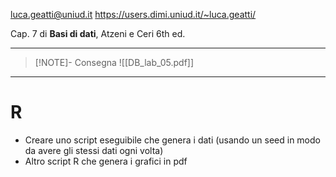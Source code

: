 luca.geatti@uniud.it
https://users.dimi.uniud.it/~luca.geatti/

Cap. 7 di **Basi di dati**, Atzeni e Ceri 6th ed. 

---

> [!NOTE]- Consegna
> ![[DB_lab_05.pdf]]

---

# R
- Creare uno script eseguibile che genera i dati (usando un seed in modo da avere gli stessi dati ogni volta)
- Altro script R che genera i grafici in pdf 

